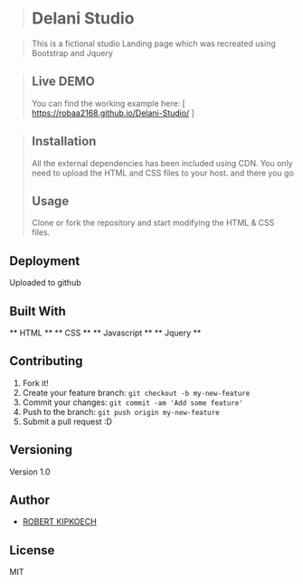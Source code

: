 > #   Delani Studio

> This is a fictional studio Landing page which was recreated using Bootstrap and Jquery

> ## Live DEMO
> You can find the working example here: [ https://robaa2168.github.io/Delani-Studio/ ]

> ## Installation
> All the external dependencies has been included using CDN. You only need to upload the HTML and CSS files to your host.
> and there you go
> ## Usage
> Clone or fork the repository and start modifying the HTML & CSS files.


## Deployment
Uploaded to github

## Built With

** HTML **
** CSS **
** Javascript **
** Jquery **


## Contributing

1. Fork it!
2. Create your feature branch: `git checkout -b my-new-feature`
3. Commit your changes: `git commit -am 'Add some feature'`
4. Push to the branch: `git push origin my-new-feature`
5. Submit a pull request :D

## Versioning

Version 1.0
## Author

* [ROBERT KIPKOECH]()

## License
MIT
